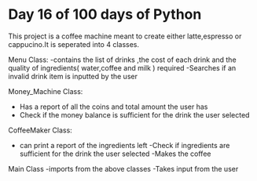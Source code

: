 # Day 16 of 100 days of Python 
This project is a coffee machine meant to create either latte,espresso or cappucino.It is seperated into 4 classes.

Menu Class:
 -contains the list of drinks ,the cost of each drink and the  quality of ingredients( water,coffee and milk ) required
 -Searches if an invalid drink item is inputted by the user

Money_Machine Class:
- Has a report of all the coins and total amount the user has
- Check if the money balance is sufficient for the drink the user selected

CoffeeMaker Class:
 - can print a report of the ingredients left
 -Check if ingredients are sufficient for the drink the user selected
 -Makes the coffee

Main Class
-imports from the above classes
-Takes input from the user
